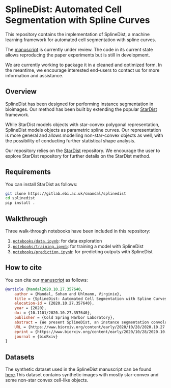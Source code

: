 
# SplineDist: Automated Cell Segmentation with Spline Curves 

This repository contains the implementation of SplineDist, a machine learning framework for automated cell segmentation with spline curves.

The [manuscript](https://www.biorxiv.org/content/10.1101/2020.10.27.357640v1) is currently under review. The code in its current state allows reproducing the paper experiments but is still in development.

We are currently working to package it in a cleaned and optimized form. In the meantime, we encourage interested end-users to contact us for more information and assistance.


## Overview
SplineDist has been designed for performing instance segmentation in bioimages. Our method has been built by extending the popular [StarDist](https://arxiv.org/abs/1806.03535) framework.

While StarDist models objects with star-convex polygonal representation, SplineDist models objects as parametric spline curves.
Our representation is more general and allows modelling non-star-convex objects as well, with the possibility of conducting further statistical shape analysis.

Our repository relies on the [StarDist](https://github.com/mpicbg-csbd/stardist) repository.  We encourage the user to explore StarDist repository for further details on the StarDist method.

## Requirements 

You can install StarDist as follows:

```bash
git clone https://gitlab.ebi.ac.uk/smandal/splinedist
cd splinedist
pip install .
```

## Walkthrough

Three walk-through notebooks have been included in this repository:
 1. [`notebooks/data.ipynb`](notebooks/data.ipynb): for data exploration
 2. [`notebooks/training.ipynb`](notebooks/training.ipynb): for training a model with SplineDist
 3. [`notebooks/prediction.ipynb`](notebooks/prediction.ipynb): for predicting outputs with SplineDist

## How to cite

You can cite our [manuscript](https://www.biorxiv.org/content/10.1101/2020.10.27.357640v1) as follows:

```bibtex
@article {Mandal2020.10.27.357640,
    author = {Mandal, Soham and Uhlmann, Virginie},
    title = {SplineDist: Automated Cell Segmentation with Spline Curves},
    elocation-id = {2020.10.27.357640},
    year = {2020},
    doi = {10.1101/2020.10.27.357640},
    publisher = {Cold Spring Harbor Laboratory},
    abstract = {We present SplineDist, an instance segmentation convolutional neural network for bioimages extending the popular StarDist method. While StarDist describes objects as star-convex polygons, SplineDist uses a more flexible and general representation by modelling objects as planar parametric spline curves. Based on a new loss formulation that exploits the properties of spline constructions, we can incorporate our new object model in StarDist{\textquoteright}s architecture with minimal changes. We demonstrate in synthetic and real images that SplineDist produces segmentation outlines of equal quality than StarDist with smaller network size and accurately captures non-star-convex objects that cannot be segmented with StarDist.Competing Interest StatementThe authors have declared no competing interest.},
    URL = {https://www.biorxiv.org/content/early/2020/10/28/2020.10.27.357640},
    eprint = {https://www.biorxiv.org/content/early/2020/10/28/2020.10.27.357640.full.pdf},
    journal = {bioRxiv}
}
```

## Datasets

The synthetic dataset used in the SplineDist manuscript can be found [here](https://osf.io/z89pq/).This dataset contains synthetic images with mostly star-convex and some non-star convex cell-like objects. 
